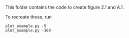 This folder contains the code to create figure 2.1 and A.1.

To recreate those, run

```
plot_example.py -5
plot_example.py -100
```
